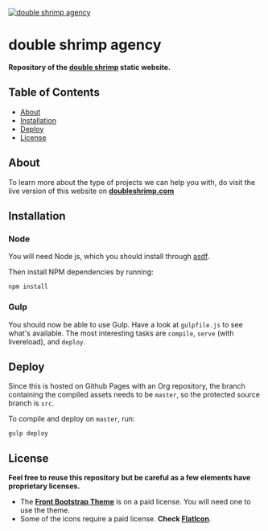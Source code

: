 <a href="https://doubleshrimp.com"><img src="https://avatars1.githubusercontent.com/u/60178380?v=3&s=100" title="doubleshrimp" alt="double shrimp agency"></a>

# double shrimp agency

**Repository of the [double shrimp](https://doubleshrimp.com) static website.**

## Table of Contents

- [About](#about)
- [Installation](#installation)
- [Deploy](#deploy)
- [License](#license)

## About

To learn more about the type of projects we can help you with, do visit the live version of this website on **[doubleshrimp.com](https://doubleshrimp.com)**

## Installation

### Node

You will need Node js, which you should install through [asdf](https://github.com/asdf-vm).

Then install NPM dependencies by running:
```shell
npm install
```

### Gulp

You should now be able to use Gulp. Have a look at `gulpfile.js` to see what's available. The most interesting tasks are `compile`, `serve` (with livereload), and `deploy`.

## Deploy

Since this is hosted on Github Pages with an Org repository, the branch containing the compiled assets needs to be `master`, so the protected source branch is `src`.

To compile and deploy on `master`, run:
```
gulp deploy
```

## License

**Feel free to reuse this repository but be careful as a few elements have proprietary licenses.**

- The **[Front Bootstrap Theme](https://themes.getbootstrap.com/product/front-multipurpose-responsive-template/)** is on a paid license. You will need one to use the theme.
- Some of the icons require a paid license. **Check [FlatIcon](https://www.flaticon.com/)**.
